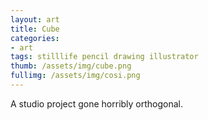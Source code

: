 ```yaml
---
layout: art
title: Cube
categories:
- art
tags: stilllife pencil drawing illustrator
thumb: /assets/img/cube.png
fullimg: /assets/img/cosi.png
---
```


A studio project gone horribly orthogonal.